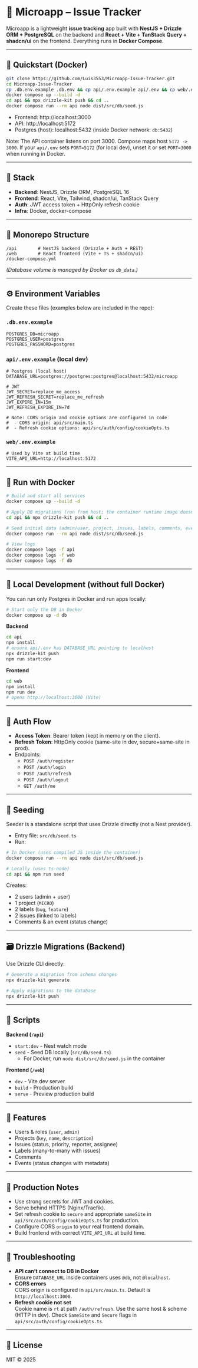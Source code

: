# 🧩 Microapp – Issue Tracker

Microapp is a lightweight **issue tracking** app built with **NestJS + Drizzle ORM + PostgreSQL** on the backend and **React + Vite + TanStack Query + shadcn/ui** on the frontend. Everything runs in **Docker Compose**.

---

## 🚀 Quickstart (Docker)

```bash
git clone https://github.com/Luis3553/Microapp-Issue-Tracker.git
cd Microapp-Issue-Tracker
cp .db.env.example .db.env && cp api/.env.example api/.env && cp web/.env.example web/.env
docker compose up --build -d
cd api && npx drizzle-kit push && cd ..
docker compose run --rm api node dist/src/db/seed.js
```

-   Frontend: http://localhost:3000
-   API: http://localhost:5172
-   Postgres (host): localhost:5432 (inside Docker network: `db:5432`)

Note: The API container listens on port 3000. Compose maps host `5172 -> 3000`. If your `api/.env` sets `PORT=5172` (for local dev), unset it or set `PORT=3000` when running in Docker.

---

## 🧱 Stack

-   **Backend**: NestJS, Drizzle ORM, PostgreSQL 16
-   **Frontend**: React, Vite, Tailwind, shadcn/ui, TanStack Query
-   **Auth**: JWT access token + HttpOnly refresh cookie
-   **Infra**: Docker, docker-compose

---

## 📂 Monorepo Structure

```
/api        # NestJS backend (Drizzle + Auth + REST)
/web        # React frontend (Vite + TS + shadcn/ui)
/docker-compose.yml
```

_(Database volume is managed by Docker as `db_data`.)_

---

## ⚙️ Environment Variables

Create these files (examples below are included in the repo):

### `.db.env.example`

```env
POSTGRES_DB=microapp
POSTGRES_USER=postgres
POSTGRES_PASSWORD=postgres
```

### `api/.env.example` (local dev)

```env
# Postgres (local host)
DATABASE_URL=postgres://postgres:postgres@localhost:5432/microapp

# JWT
JWT_SECRET=replace_me_access
JWT_REFRESH_SECRET=replace_me_refresh
JWT_EXPIRE_IN=15m
JWT_REFRESH_EXPIRE_IN=7d

# Note: CORS origin and cookie options are configured in code
#  - CORS origin: api/src/main.ts
#  - Refresh cookie options: api/src/auth/config/cookieOpts.ts
```

### `web/.env.example`

```env
# Used by Vite at build time
VITE_API_URL=http://localhost:5172
```

---

## 🐳 Run with Docker

```bash
# Build and start all services
docker compose up --build -d

# Apply DB migrations (run from host; the container runtime image doesn’t include drizzle.config.ts)
cd api && npx drizzle-kit push && cd ..

# Seed initial data (admin/user, project, issues, labels, comments, events)
docker compose run --rm api node dist/src/db/seed.js

# View logs
docker compose logs -f api
docker compose logs -f web
docker compose logs -f db
```

---

## 🧪 Local Development (without full Docker)

You can run only Postgres in Docker and run apps locally:

```bash
# Start only the DB in Docker
docker compose up -d db
```

**Backend**

```bash
cd api
npm install
# ensure api/.env has DATABASE_URL pointing to localhost
npx drizzle-kit push
npm run start:dev
```

**Frontend**

```bash
cd web
npm install
npm run dev
# opens http://localhost:3000 (Vite)
```

---

## 🔐 Auth Flow

-   **Access Token**: Bearer token (kept in memory on the client).
-   **Refresh Token**: HttpOnly cookie (same-site in dev, secure+same-site in prod).
-   Endpoints:
    -   `POST /auth/register`
    -   `POST /auth/login`
    -   `POST /auth/refresh`
    -   `POST /auth/logout`
    -   `GET /auth/me`

---

## 🌱 Seeding

Seeder is a standalone script that uses Drizzle directly (not a Nest provider).

-   Entry file: `src/db/seed.ts`
-   Run:

```bash
# In Docker (uses compiled JS inside the container)
docker compose run --rm api node dist/src/db/seed.js

# Locally (uses ts-node)
cd api && npm run seed
```

Creates:

-   2 users (admin + user)
-   1 project (`MICRO`)
-   2 labels (`bug`, `feature`)
-   2 issues (linked to labels)
-   Comments & an event (status change)

---

## 🗃️ Drizzle Migrations (Backend)

Use Drizzle CLI directly:

```bash
# Generate a migration from schema changes
npx drizzle-kit generate

# Apply migrations to the database
npx drizzle-kit push
```

---

## 📜 Scripts

**Backend (`/api`)**

-   `start:dev` - Nest watch mode
-   `seed` - Seed DB locally (`src/db/seed.ts`)
    -   For Docker, run `node dist/src/db/seed.js` in the container

**Frontend (`/web`)**

-   `dev` - Vite dev server
-   `build` - Production build
-   `serve` - Preview production build

---

## 🧩 Features

-   Users & roles (`user`, `admin`)
-   Projects (`key`, `name`, `description`)
-   Issues (status, priority, reporter, assignee)
-   Labels (many-to-many with issues)
-   Comments
-   Events (status changes with metadata)

---

## 🚢 Production Notes

-   Use strong secrets for JWT and cookies.
-   Serve behind HTTPS (Nginx/Traefik).
-   Set refresh cookie to `secure` and appropriate `sameSite` in `api/src/auth/config/cookieOpts.ts` for production.
-   Configure CORS `origin` to your real frontend domain.
-   Build frontend with correct `VITE_API_URL` at build time.

---

## 🧯 Troubleshooting

-   **API can’t connect to DB in Docker**  
    Ensure `DATABASE_URL` inside containers uses `@db`, not `@localhost`.
-   **CORS errors**  
    CORS origin is configured in `api/src/main.ts`. Default is `http://localhost:3000`.
-   **Refresh cookie not set**  
    Cookie name is `rt` at path `/auth/refresh`. Use the same host & scheme (HTTP in dev). Check `SameSite` and `Secure` flags in `api/src/auth/config/cookieOpts.ts`.

---

## 📄 License

MIT © 2025
